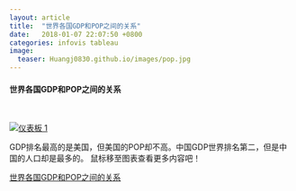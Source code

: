 ```yaml
---
layout: article
title:  "世界各国GDP和POP之间的关系"
date:   2018-01-07 22:07:50 +0800
categories: infovis tableau
image:
  teaser: Huangj0830.github.io/images/pop.jpg 
---
```



#### 世界各国GDP和POP之间的关系

<html>
<head></head>
<body>
<div>
<p><br></p>
</div>
<div class='tableauPlaceholder' id='viz1515352652807' style='position: relative'><noscript><a href='#'><img alt='仪表板 1 ' src='https:&#47;&#47;public.tableau.com&#47;static&#47;images&#47;GD&#47;GDP_221&#47;1_1&#47;1_rss.png' style='border: none' /></a></noscript><object class='tableauViz'  style='display:none;'><param name='host_url' value='https%3A%2F%2Fpublic.tableau.com%2F' /> <param name='embed_code_version' value='3' /> <param name='site_root' value='' /><param name='name' value='GDP_221&#47;1_1' /><param name='tabs' value='no' /><param name='toolbar' value='yes' /><param name='static_image' value='https:&#47;&#47;public.tableau.com&#47;static&#47;images&#47;GD&#47;GDP_221&#47;1_1&#47;1.png' /> <param name='animate_transition' value='yes' /><param name='display_static_image' value='yes' /><param name='display_spinner' value='yes' /><param name='display_overlay' value='yes' /><param name='display_count' value='yes' /></object></div>                <script type='text/javascript'>                    var divElement = document.getElementById('viz1515352652807');                    var vizElement = divElement.getElementsByTagName('object')[0];                    vizElement.style.width='1000px';vizElement.style.height='827px';                    var scriptElement = document.createElement('script');                    scriptElement.src = 'https://public.tableau.com/javascripts/api/viz_v1.js';                    vizElement.parentNode.insertBefore(scriptElement, vizElement);                </script>
</body>
 </html>


GDP排名最高的是美国，但美国的POP却不高。中国GDP世界排名第二，但是中国的人口却是最多的。
鼠标移至图表查看更多内容吧！

[世界各国GDP和POP之间的关系](https://public.tableau.com/profile/.86047339#!/vizhome/GDP_221/1_1)
